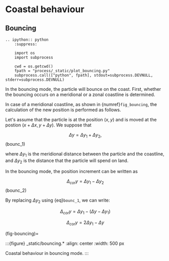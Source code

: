 # Coastal behaviour

## Bouncing

```{eval-rst}
.. ipython:: python
    :suppress:

    import os
    import subprocess

    cwd = os.getcwd()
    fpath = "process/_static/plot_bouncing.py"
    subprocess.call(["python", fpath], stdout=subprocess.DEVNULL, stderr=subprocess.DEVNULL)

```

In the bouncing mode, the particle will bounce on the coast. First, whether the bouncing occurs on a meridional or a zonal coastline is determined.

In case of a meridional coastline, as shown in {numref}`fig_bouncing`, the calculation of the new position is performed as follows.

Let's assume that the particle is at the position $(x, y)$ and is moved at the postion $(x + \Delta x, y + \Delta y)$. We suppose that

$$
\Delta y = \Delta y_1  + \Delta y_2,
$$ (bounc_1)

where $\Delta y_1$ is the meridional distance between the particle and the coastline, and $\Delta y_2$ is the distance that the particle will spend on land.

In the bouncing mode, the position increment can be written as

$$
\Delta_{cor} y = \Delta y_1 - \Delta y_2
$$ (bounc_2)

By replacing $\Delta y_2$ using {eq}`bounc_1`, we can write:

$$
\Delta_{cor} y = \Delta y_1 - (\Delta y - \Delta y_1)
$$

$$
\Delta_{cor} y = 2 \Delta y_1 - \Delta y
$$

(fig-bouncing)=

:::{figure} _static/bouncing.*
:align: center
:width: 500 px

Coastal behaviour in bouncing mode.
:::
